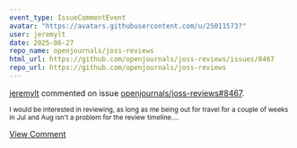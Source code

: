 ```yaml
---
event_type: IssueCommentEvent
avatar: "https://avatars.githubusercontent.com/u/25011573?"
user: jeremylt
date: 2025-06-27
repo_name: openjournals/joss-reviews
html_url: https://github.com/openjournals/joss-reviews/issues/8467
repo_url: https://github.com/openjournals/joss-reviews
---
```


<a href='https://github.com/jeremylt' target='_blank'>jeremylt</a> commented on issue <a href='https://github.com/openjournals/joss-reviews/issues/8467' target='_blank'>openjournals/joss-reviews#8467</a>.

<small>I would be interested in reviewing, as long as me being out for travel for a couple of weeks in Jul and Aug isn't a problem for the review timeline....</small>

<a href='https://github.com/openjournals/joss-reviews/issues/8467' target='_blank'>View Comment</a>